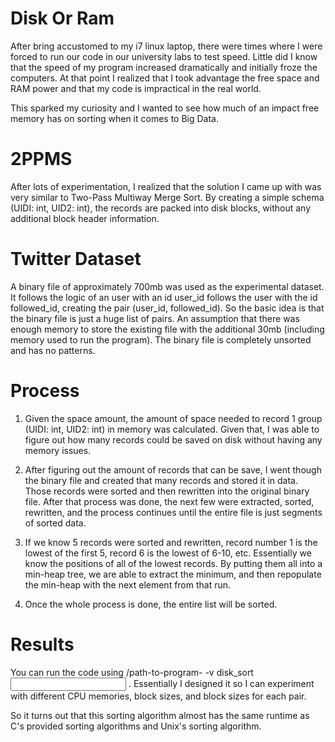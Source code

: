 # Disk Or Ram

After bring accustomed to my i7 linux laptop, there were times where I were forced to run our code in our university labs to test speed. Little did I know that the speed of my program increased dramatically and initially froze the computers. At that point I realized that I took advantage the free space and RAM power and that my code is impractical in the real world. 
 
This sparked my curiosity and I wanted to see how much of an impact free memory has on sorting when it comes to Big Data. 


# 2PPMS

After lots of experimentation, I realized that the solution I came up with was very similar to Two-Pass Multiway Merge Sort. By creating a simple schema (UIDI: int, UID2: int), the records are packed into disk blocks, without any additional block header information.

# Twitter Dataset

A binary file of approximately 700mb was used as the experimental dataset. It follows the logic of an user with an id user_id follows the user with the id followed_id, creating the pair (user_id, followed_id). So the basic idea is that the binary file is just a huge list of pairs. An assumption that there was enough memory to store the existing file with the  additional 30mb (including memory used to run the program). The binary file is completely unsorted and has no patterns. 


# Process
1) Given the space amount, the amount of space needed to record 1 group (UIDI: int, UID2: int) in memory was calculated. Given that, I was able to figure out how many records could be saved on disk without having any memory issues. 

2) After figuring out the amount of records that can be save, I went though the binary file and created that many records and stored it in data. Those records were sorted and then rewritten into the original binary file. After that process was done, the next few were extracted, sorted, rewritten,  and the process continues until the entire file is just segments of sorted data.

3) If we know 5 records were sorted and rewritten, record number 1 is the lowest of the first 5, record 6 is the lowest of 6-10, etc. Essentially we know the positions of all of the lowest records. By putting them all into a min-heap tree, we are able to extract the minimum, and then repopulate the min-heap with the next element from that run. 

4) Once the whole process is done, the entire list will be sorted. 


# Results

You can run the code using /path-to-program- -v disk_sort <input file> <mem> <block size> <number of runs>. Essentially I designed it so I can experiment with different CPU memories, block sizes, and block sizes for each pair. 

So it turns out that this sorting algorithm almost has the same runtime as C's provided sorting algorithms and Unix's sorting algorithm. 
